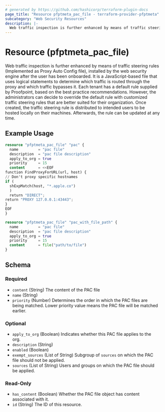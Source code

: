 ```yaml
---
# generated by https://github.com/hashicorp/terraform-plugin-docs
page_title: "Resource pfptmeta_pac_file - terraform-provider-pfptmeta"
subcategory: "Web Security Resources"
description: |-
  Web traffic inspection is further enhanced by means of traffic steering rules (Implemented as Proxy Auto Config file), installed by the web security engine after the user has been onboarded. It is a JavaScript-based file that uses logical statements to determine which traffic is routed through the proxy and which traffic bypasses it. Each tenant has a default rule supplied by Proofpoint, based on the best practice recommendations. However, the administrators can decide to override the default rule with customized traffic steering rules that are better suited for their organization. Once created, the traffic steering rule is distributed to intended users to be hosted locally on their machines. Afterwards, the rule can be updated at any time.
---
```


# Resource (pfptmeta_pac_file)

Web traffic inspection is further enhanced by means of traffic steering rules (Implemented as Proxy Auto Config file), installed by the web security engine after the user has been onboarded. It is a JavaScript-based file that uses logical statements to determine which traffic is routed through the proxy and which traffic bypasses it. Each tenant has a default rule supplied by Proofpoint, based on the best practice recommendations. However, the administrators can decide to override the default rule with customized traffic steering rules that are better suited for their organization. Once created, the traffic steering rule is distributed to intended users to be hosted locally on their machines. Afterwards, the rule can be updated at any time.

## Example Usage

```terraform
resource "pfptmeta_pac_file" "pac" {
  name         = "pac file"
  description  = "pac file description"
  apply_to_org = true
  priority     = 15
  content      = <<EOF
function FindProxyForURL(url, host) {
// Don't proxy specific hostnames
if (
  shExpMatch(host, "*.apple.co")
  )
  return "DIRECT";
return "PROXY 127.0.0.1:43443";
}
EOF
}

resource "pfptmeta_pac_file" "pac_with_file_path" {
  name         = "pac file"
  description  = "pac file description"
  apply_to_org = true
  priority     = 15
  content      = file("path/to/file")
}
```

<!-- schema generated by tfplugindocs -->
## Schema

### Required

- `content` (String) The content of the PAC file
- `name` (String)
- `priority` (Number) Determines the order in which the PAC files are being matched. Lower priority value means the PAC file will be matched earlier.

### Optional

- `apply_to_org` (Boolean) Indicates whether this PAC file applies to the org.
- `description` (String)
- `enabled` (Boolean)
- `exempt_sources` (List of String) Subgroup of `sources` on which the PAC file should not be applied.
- `sources` (List of String) Users and groups on which the PAC file should be applied.

### Read-Only

- `has_content` (Boolean) Whether the PAC file object has content associated with it.
- `id` (String) The ID of this resource.
